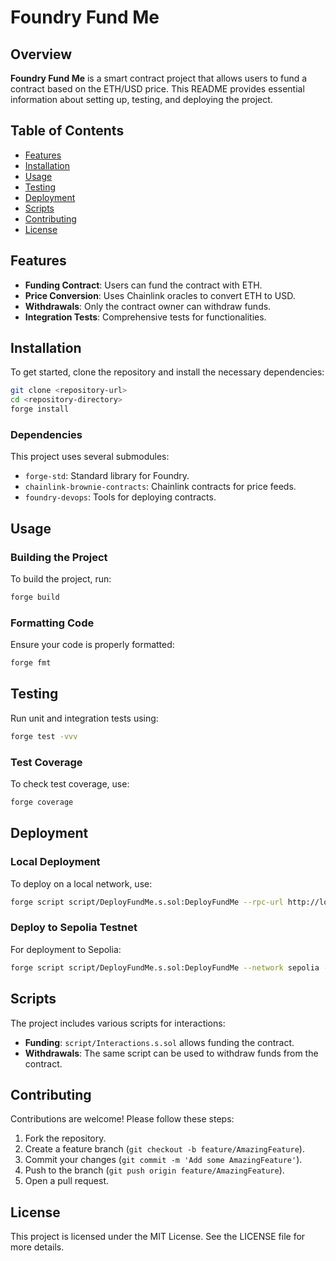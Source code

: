 # Foundry Fund Me

## Overview
**Foundry Fund Me** is a smart contract project that allows users to fund a contract based on the ETH/USD price. This README provides essential information about setting up, testing, and deploying the project.

## Table of Contents
- [Features](#features)
- [Installation](#installation)
- [Usage](#usage)
- [Testing](#testing)
- [Deployment](#deployment)
- [Scripts](#scripts)
- [Contributing](#contributing)
- [License](#license)

## Features
- **Funding Contract**: Users can fund the contract with ETH.
- **Price Conversion**: Uses Chainlink oracles to convert ETH to USD.
- **Withdrawals**: Only the contract owner can withdraw funds.
- **Integration Tests**: Comprehensive tests for functionalities.

## Installation
To get started, clone the repository and install the necessary dependencies:

```bash
git clone <repository-url>
cd <repository-directory>
forge install
```

### Dependencies
This project uses several submodules:
- `forge-std`: Standard library for Foundry.
- `chainlink-brownie-contracts`: Chainlink contracts for price feeds.
- `foundry-devops`: Tools for deploying contracts.

## Usage
### Building the Project
To build the project, run:

```bash
forge build
```

### Formatting Code
Ensure your code is properly formatted:

```bash
forge fmt
```

## Testing
Run unit and integration tests using:

```bash
forge test -vvv
```

### Test Coverage
To check test coverage, use:

```bash
forge coverage
```

## Deployment
### Local Deployment
To deploy on a local network, use:

```bash
forge script script/DeployFundMe.s.sol:DeployFundMe --rpc-url http://localhost:8545 --private-key <your-private-key> --broadcast
```

### Deploy to Sepolia Testnet
For deployment to Sepolia:

```bash
forge script script/DeployFundMe.s.sol:DeployFundMe --network sepolia --rpc-url <sepolia-rpc-url> --account <your-account> --broadcast --verify --etherscan-api-key <your-api-key>
```

## Scripts
The project includes various scripts for interactions:
- **Funding**: `script/Interactions.s.sol` allows funding the contract.
- **Withdrawals**: The same script can be used to withdraw funds from the contract.

## Contributing
Contributions are welcome! Please follow these steps:
1. Fork the repository.
2. Create a feature branch (`git checkout -b feature/AmazingFeature`).
3. Commit your changes (`git commit -m 'Add some AmazingFeature'`).
4. Push to the branch (`git push origin feature/AmazingFeature`).
5. Open a pull request.

## License
This project is licensed under the MIT License. See the LICENSE file for more details.
